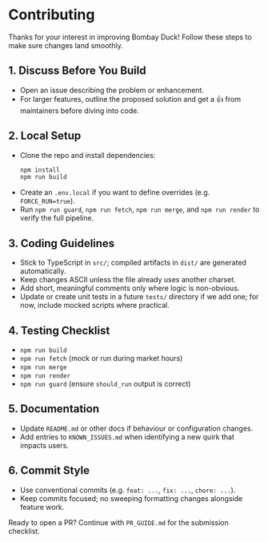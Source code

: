 ﻿# Contributing

Thanks for your interest in improving Bombay Duck! Follow these steps to make sure changes land smoothly.

## 1. Discuss Before You Build
- Open an issue describing the problem or enhancement.
- For larger features, outline the proposed solution and get a 👍 from maintainers before diving into code.

## 2. Local Setup
- Clone the repo and install dependencies:
  ```bash
  npm install
  npm run build
  ```
- Create an `.env.local` if you want to define overrides (e.g. `FORCE_RUN=true`).
- Run `npm run guard`, `npm run fetch`, `npm run merge`, and `npm run render` to verify the full pipeline.

## 3. Coding Guidelines
- Stick to TypeScript in `src/`; compiled artifacts in `dist/` are generated automatically.
- Keep changes ASCII unless the file already uses another charset.
- Add short, meaningful comments only where logic is non-obvious.
- Update or create unit tests in a future `tests/` directory if we add one; for now, include mocked scripts where practical.

## 4. Testing Checklist
- `npm run build`
- `npm run fetch` (mock or run during market hours)
- `npm run merge`
- `npm run render`
- `npm run guard` (ensure `should_run` output is correct)

## 5. Documentation
- Update `README.md` or other docs if behaviour or configuration changes.
- Add entries to `KNOWN_ISSUES.md` when identifying a new quirk that impacts users.

## 6. Commit Style
- Use conventional commits (e.g. `feat: ...`, `fix: ...`, `chore: ...`).
- Keep commits focused; no sweeping formatting changes alongside feature work.

Ready to open a PR? Continue with `PR_GUIDE.md` for the submission checklist.
